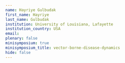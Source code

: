 ```yaml
---
name: Hayriye Gulbudak
first_name: Hayriye
last_name: Gulbudak
institution: University of Louisiana, Lafayette
institution_country: USA
email: 
plenary: false
minisymposium: true
minisymposium_title: vector-borne-disease-dynamics
hide: false
---
```

